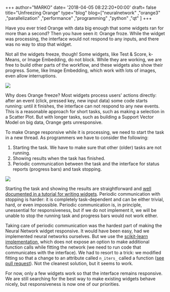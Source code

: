+++
author="MARKO"
date= '2018-04-05 08:22:20+00:00'
draft= false
title="Unfreezing Orange"
type="blog"
blog=["neuralnetwork" ,"orange3" ,"parallelization" ,"performance" ,"programming"  ,"python" ,"qt" ]
+++

Have you ever tried Orange with data big enough that some widgets ran for more than a second? Then you have seen it: Orange froze. While the widget was processing, the interface would not respond to any inputs, and there was no way to stop that widget.

Not all the widgets freeze, though! Some widgets, like Test & Score, k-Means, or Image Embedding, do not block. While they are working, we are free to build other parts of the workflow, and these widgets also show their progress. Some, like Image Embedding, which work with lots of images, even allow interruptions.

![](/images/2018/04/progressbar.png)


Why does Orange freeze? Most widgets process users' actions directly: after an event (click, pressed key, new input data) some code starts running: until it finishes, the interface can not respond to any new events. This is a reasonable approach for short tasks, such as making a selection in a Scatter Plot. But with longer tasks, such as building a Support Vector Model on big data, Orange gets unresponsive.

To make Orange responsive while it is processing, we need to start the task in a new thread. As programmers we have to consider the following:

1. Starting the task. We have to make sure that other (older) tasks are not running.
2. Showing results when the task has finished.
3. Periodic communication between the task and the interface for status reports (progress bars) and task stopping.


![](/images/2018/04/figure.png)


Starting the task and showing the results are straightforward and [well documented in a tutorial for writing widgets](http://orange-development.readthedocs.io/tutorial-responsive-gui.html). Periodic communication with stopping is harder: it is completely task-dependent and can be either trivial, hard, or even impossible. Periodic communication is, in principle, unessential for responsiveness, but if we do not implement it, we will be unable to stop the running task and progress bars would not work either.

Taking care of periodic communication was the hardest part of making the Neural Network widget responsive. It would have been easy, had we implemented neural networks ourselves. But we use the [scikit-learn implementation](http://scikit-learn.org/stable/modules/neural_networks_supervised.html), which does not expose an option to make additional function calls while fitting the network (we need to run code that communicates with the interface). We had to resort to a trick: we modified fitting so that a change to an attribute called `n_iters_` called a function ([see pull request](https://github.com/biolab/orange3/pull/2958)). Not the cleanest solution, but it seems to work.

For now, only a few widgets work so that the interface remains responsive. We are still searching for the best way to make existing widgets behave nicely, but responsiveness is now one of our priorities.
